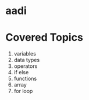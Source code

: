 # aadi

# Covered Topics 
1. variables
2. data types
3. operators
4. if else
5. functions
6. array
7. for loop




